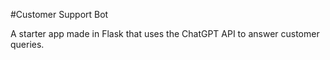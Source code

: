 #Customer Support Bot

A starter app made in Flask that uses the ChatGPT API to answer customer queries.
